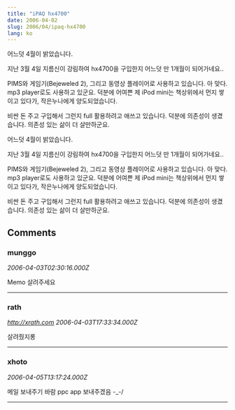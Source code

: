 ```yaml
---
title: "iPAQ hx4700"
date: 2006-04-02
slug: 2006/04/ipaq-hx4700
lang: ko
---
```


어느덧 4월이 밝았습니다.

지난 3월 4일 지름신이 강림하여 hx4700을 구입한지 어느덧 만 1개월이 되어가네요..

PIMS와 게임기(Bejeweled 2), 그리고 동영상 플레이어로 사용하고 있습니다.
아 맞다. mp3 player로도 사용하고 있군요. 덕분에 어여쁜 제 iPod mini는 책상위에서 
먼지 쌓이고 있다가, 작은누나에게 양도되었습니다.

비싼 돈 주고 구입해서 그런지 full 활용하려고  애쓰고 있습니다. 
덕분에 의존성이 생겼습니다. 의존성 있는 삶이 더 살만하군요.

어느덧 4월이 밝았습니다.

지난 3월 4일 지름신이 강림하여 hx4700을 구입한지 어느덧 만 1개월이 되어가네요..

PIMS와 게임기(Bejeweled 2), 그리고 동영상 플레이어로 사용하고 있습니다.
아 맞다. mp3 player로도 사용하고 있군요. 덕분에 어여쁜 제 iPod mini는 책상위에서 
먼지 쌓이고 있다가, 작은누나에게 양도되었습니다.

비싼 돈 주고 구입해서 그런지 full 활용하려고  애쓰고 있습니다. 
덕분에 의존성이 생겼습니다. 의존성 있는 삶이 더 살만하군요.

## Comments

### munggo
*2006-04-03T02:30:16.000Z*

Memo 살려주세요

---

### rath
*http://xrath.com*
*2006-04-03T17:33:34.000Z*

살려줬지롱

---

### xhoto
*2006-04-05T13:17:24.000Z*

메일 보내주기 바람 ppc app 보내주겠음 -_-/

---

